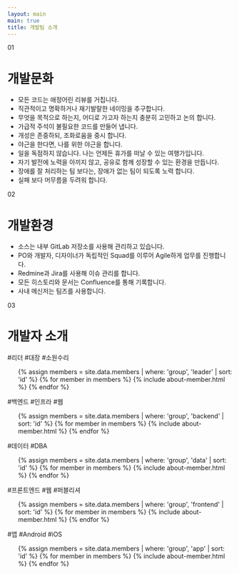 ```yaml
---
layout: main
main: true
title: 개발팀 소개
---
```


<div class="loading-animation">
    <div class="about">
        <div class="section">
            <div class="title index">01</div>
            <div class="content">
                <h1 class="subtitle">개발문화</h1>
                <ul class="culture">
                    <li>모든 코드는 애정어린 리뷰를 거칩니다.</li>
                    <li>직관적이고 명확하거나 재기발랄한 네이밍을 추구합니다.</li>
                    <li>무엇을 목적으로 하는지, 어디로 가고자 하는지 충분히 고민하고 논의 합니다.</li>
                    <li>가급적 주석이 불필요한 코드를 만들어 냅니다.</li>
                    <li>개성은 존중하되, 조화로움을 중시 합니다.</li>
                    <li>야근을 한다면, 나를 위한 야근을 합니다.</li>
                    <li>일을 독점하지 않습니다. 나는 언제든 휴가를 떠날 수 있는 여행가입니다.</li>
                    <li>자기 발전에 노력을 아끼지 않고, 공유로 함께 성장할 수 있는 환경을 만듭니다.</li>
                    <li>장애를 잘 처리하는 팀 보다는, 장애가 없는 팀이 되도록 노력 합니다.</li>
                    <li>실패 보다 머무름을 두려워 합니다.</li>
                </ul>
            </div>
        </div>
        <div class="section">
            <div class="title index">02</div>
            <div class="content">
                <h1 class="subtitle">개발환경</h1>
                <ul class="environment">
                    <li>소스는 내부 GitLab 저장소를 사용해 관리하고 있습니다.</li>
                    <li>PO와 개발자, 디자이너가 독립적인 Squad를 이루어 Agile하게 업무를 진행합니다.</li>
                    <li>Redmine과 Jira를 사용해 이슈 관리를 합니다.</li>
                    <li>모든 히스토리와 문서는 Confluence를 통해 기록합니다.</li>
                    <li>사내 메신저는 팀즈를 사용합니다.</li>
                </ul>
            </div>
        </div>
        <div class="section">
            <div class="title index">03</div>
            <div class="content">
                <h1 class="subtitle">개발자 소개</h1>
                <div class="divider"></div>
                <div class="group">
                    <div class="group-name">#리더 #대장 #소원수리</div>
                    <ul class="member">
                        {% assign members = site.data.members | where: 'group', 'leader' | sort: 'id' %}
                        {% for member in members %}
                            {% include about-member.html %}
                        {% endfor %}
                    </ul>
                </div>
                <div class="group">
                    <div class="group-name">#백엔드 #인프라 #웹</div>
                    <ul class="member">
                        {% assign members = site.data.members | where: 'group', 'backend' | sort: 'id' %}
                        {% for member in members %}
                            {% include about-member.html %}
                        {% endfor %}
                    </ul>
                </div>
                <div class="group">
                    <div class="group-name">#데이터 #DBA</div>
                    <ul class="member">
                        {% assign members = site.data.members | where: 'group', 'data' | sort: 'id' %}
                        {% for member in members %}
                            {% include about-member.html %}
                        {% endfor %}
                    </ul>
                </div>
                <div class="group">
                    <div class="group-name">#프론트엔드 #웹 #퍼블리셔</div>
                    <ul class="member">
                        {% assign members = site.data.members | where: 'group', 'frontend' | sort: 'id' %}
                        {% for member in members %}
                            {% include about-member.html %}
                        {% endfor %}
                    </ul>
                </div>
                <div class="group">
                    <div class="group-name">#앱 #Android #iOS</div>
                    <ul class="member">
                        {% assign members = site.data.members | where: 'group', 'app' | sort: 'id' %}
                        {% for member in members %}
                            {% include about-member.html %}
                        {% endfor %}
                    </ul>
                </div>
            </div>
        </div>
    </div>
</div>
